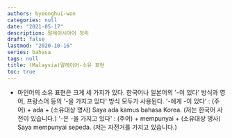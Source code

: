 ```yaml
---
authors: byeonghui-won
categories: null
date: "2021-05-17"
description: 말레이시아어 정리
draft: false
lastmod: "2020-10-16"
series: bahasa
tags: null
title: (Malaysia)말레이어-소유 표현
toc: true
---
```


* 마인어의 소유 표현은 크게 세 가지가 있다. 한국어나 일본어의 '-이 있다' 방식과 영어, 프랑스어 등의 '-을 가지고 있다' 방식 모두가 사용된다.
'-에게 -이 있다' : (주어) + ada + (소유대상 명사)
Saya ada kamus bahasa Korea. (저는 한국어 사전이 있습니다.)
'-은 -을 가지고 있다' : (주어) + mempunyai + (소유대상 명사)
Saya mempunyai sepeda. (저는 자전거를 가지고 있습니다.)
